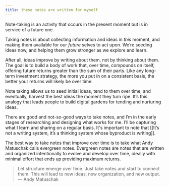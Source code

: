 ```yaml
---
title: these notes are written for myself
---
```

Note-taking is an activity that occurs in the present moment but is in service of a future one.

Taking notes is about collecting information and ideas in *this* moment, and making them available for our *future* selves to act upon. We’re seeding ideas now, and helping them grow stronger as we explore and learn.

After all, ideas improve by writing about them, not by thinking about them. The goal is to build a body of work that, over time, compounds on itself, offering future returns greater than the sum of their parts. Like any long-term investment strategy, the more you put in on a consistent basis, the better your returns will likely be over time.

Note taking allows us to seed initial ideas, tend to them over time, and eventually, harvest the best ideas the moment they turn ripe. It’s this analogy that leads people to build digital gardens for tending and nurturing ideas.

There are good and not-so-good ways to take notes, and I’m in the early stages of researching and designing what works for me. I’ll be capturing what I learn and sharing on a regular basis. It's important to note that [[It’s not a writing system, it’s a thinking system whose byproduct is writing]].

The best way to take notes that improve over time is to take what Andy Matuschak calls evergreen notes. Evergreen notes are notes that are written and organized intentionally to evolve and develop over time, ideally with minimal effort that ends up providing maximum returns.

> Let structure emerge over time. Just take notes and start to connect them. This will lead to new ideas, new organization, and new output.  
— Andy Matuschak
